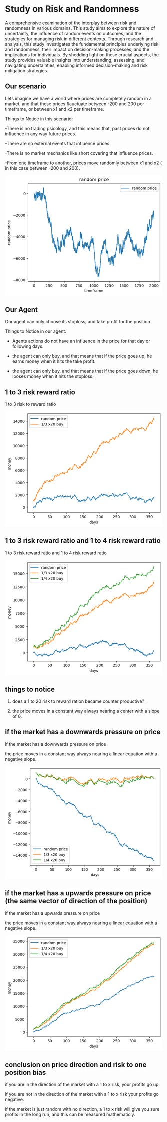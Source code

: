 # Study on Risk and Randomness

A comprehensive examination of the interplay between risk and randomness in various domains. This study aims to explore the nature of uncertainty, the influence of random events on outcomes, and the strategies for managing risk in different contexts. Through research and analysis, this study investigates the fundamental principles underlying risk and randomness, their impact on decision-making processes, and the implications for individuals. By shedding light on these crucial aspects, the study provides valuable insights into understanding, assessing, and navigating uncertainties, enabling informed decision-making and risk mitigation strategies.

## Our scenario

Lets imagine we have a world where prices are completely random in a market, and that these prices flauctuate between -200 and 200 per timeframe, or between x1 and x2 per timeframe. 

Things to Notice in this scenario:

-There is no trading psicology, and this means that, past prices do not influence in any way future prices.

-There are no external events that influence prices.

-There is no market mechanics like short covering that influence prices.

-From one timeframe to another, prices move randomly between x1 and x2 ( in this case between -200 and 200).

![Image Alt Text](images/7.png)


## Our Agent

Our agent can only choose its stoploss, and take profit for the position.

Things to Notice in our agent:

- Agents actions do not have an influence in the price for that day or following days.

- the agent can only buy, and that means that if the price goes up, he earns money when it hits the take profit.

- the agent can only buy, and that means that if the price goes down, he looses money when it hits the stoploss.  

## 1 to 3 risk reward ratio

1 to 3 risk to reward ratio

![Image Alt Text](images/2.png)

## 1 to 3 risk reward ratio and 1 to 4 risk reward ratio 

1 to 3 risk reward ratio and 1 to 4 risk reward ratio 

![Image Alt Text](images/3.png)

## things to notice

1. does a 1 to 20 risk to reward ration became counter productive?

2. the price moves in a constant way always nearing a center with a slope of 0.

## if the market has a downwards pressure on price

if the market has a downwards pressure on price

the price moves in a constant way always nearing a linear equation with a negative slope.

![Image Alt Text](images/4.png)

## if the market has a upwards pressure on price (the same vector of direction of the position)

if the market has a upwards pressure on price

the price moves in a constant way always nearing a linear equation with a negative slope.

![Image Alt Text](images/5.png)

## conclusion on price direction and risk to one position bias

if you are in the direction of the market with a 1 to x risk, your profits go up.

if you are not in the direction of the market with a 1 to x risk your profits go negative.

if the market is just random with no direction, a 1 to x risk will give you sure profits in the long run,
and this can be measured mathematicly.